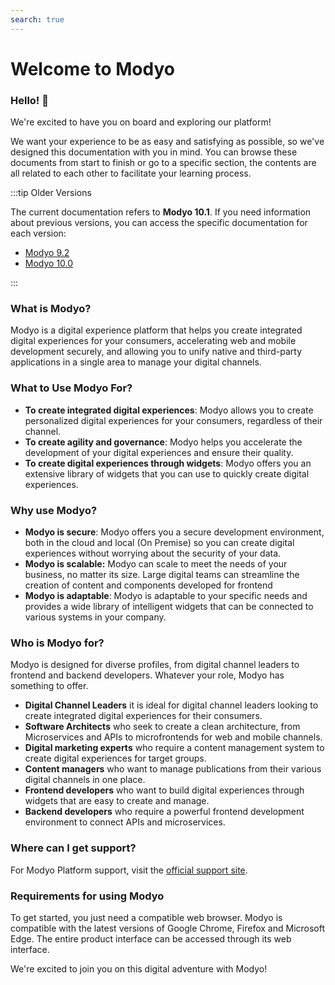 ```yaml
---
search: true
---
```


# Welcome to Modyo

### Hello! 👋

We're excited to have you on board and exploring our platform!

We want your experience to be as easy and satisfying as possible, so we've designed this documentation with you in mind. You can browse these documents from start to finish or go to a specific section, the contents are all related to each other to facilitate your learning process.

:::tip Older Versions

The current documentation refers to **Modyo 10.1**. If you need information about previous versions, you can access the specific documentation for each version:

* [Modyo 9.2](https://9-2.docs.modyo.com/en/)
* [Modyo 10.0](https://10-0.docs.modyo.com/en/)

:::

### What is Modyo?

Modyo is a digital experience platform that helps you create integrated digital experiences for your consumers, accelerating web and mobile development securely, and allowing you to unify native and third-party applications in a single area to manage your digital channels.

### What to Use Modyo For?

* **To create integrated digital experiences**: Modyo allows you to create personalized digital experiences for your consumers, regardless of their channel.
* **To create agility and governance**: Modyo helps you accelerate the development of your digital experiences and ensure their quality.
* **To create digital experiences through widgets**: Modyo offers you an extensive library of widgets that you can use to quickly create digital experiences.


### Why use Modyo?

* **Modyo is secure**: Modyo offers you a secure development environment, both in the cloud and local (On Premise) so you can create digital experiences without worrying about the security of your data.
* **Modyo is scalable:** Modyo can scale to meet the needs of your business, no matter its size. Large digital teams can streamline the creation of content and components developed for frontend
* **Modyo is adaptable**: Modyo is adaptable to your specific needs and provides a wide library of intelligent widgets that can be connected to various systems in your company.

### Who is Modyo for?

Modyo is designed for diverse profiles, from digital channel leaders to frontend and backend developers. Whatever your role, Modyo has something to offer.

* **Digital Channel Leaders** it is ideal for digital channel leaders looking to create integrated digital experiences for their consumers.
* **Software Architects** who seek to create a clean architecture, from Microservices and APIs to microfrontends for web and mobile channels.
* **Digital marketing experts** who require a content management system to create digital experiences for target groups.
* **Content managers** who want to manage publications from their various digital channels in one place.
* **Frontend developers** who want to build digital experiences through widgets that are easy to create and manage.
* **Backend developers** who require a powerful frontend development environment to connect APIs and microservices.

### Where can I get support?

For Modyo Platform support, visit the [official support site](https://support.modyo.com/hc/es).

### Requirements for using Modyo

To get started, you just need a compatible web browser. Modyo is compatible with the latest versions of Google Chrome, Firefox and Microsoft Edge. The entire product interface can be accessed through its web interface.

We're excited to join you on this digital adventure with Modyo!
